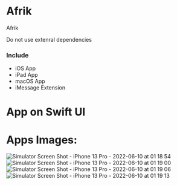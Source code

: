 # Afrik
Afrik

Do not use extenral dependencies

<h3>Include</h3>
<ul>
  <li>iOS App</li>
  <li>iPad App</li>
  <li>macOS App</li>
  <li>iMessage Extension</li>
</ul>

# App on Swift UI

# Apps Images:

![Simulator Screen Shot - iPhone 13 Pro - 2022-06-10 at 01 18 54](https://user-images.githubusercontent.com/30216587/172989624-6678b3f3-4bb2-4e03-8cf9-13d56f71f3f3.png)
![Simulator Screen Shot - iPhone 13 Pro - 2022-06-10 at 01 19 00](https://user-images.githubusercontent.com/30216587/172989637-5f71fca6-ca71-40c8-b5dc-cde1937c1738.png)
![Simulator Screen Shot - iPhone 13 Pro - 2022-06-10 at 01 19 06](https://user-images.githubusercontent.com/30216587/172989642-0cd9eb8c-3806-4ca8-b4e1-c61c3ef1b62e.png)
![Simulator Screen Shot - iPhone 13 Pro - 2022-06-10 at 01 19 13](https://user-images.githubusercontent.com/30216587/172989647-5fded798-7cc8-4722-94c9-ac332daf5849.png)
